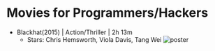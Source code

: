 # Movies for Programmers/Hackers
- Blackhat(2015) | Action/Thriller | 2h 13m
  - Stars: Chris Hemsworth, Viola Davis, Tang Wei
![poster]([[https://www.imdb.com/title/tt2717822/mediaviewer/rm4218551040/?ref_=tt_ov_i](https://static1.colliderimages.com/wordpress/wp-content/uploads/2022/03/blackhat.jpg)](https://static1.colliderimages.com/wordpress/wp-content/uploads/2022/03/blackhat.jpg))
